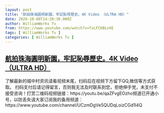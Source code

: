```yaml
---
layout: post
title: "航拍珠海圓明新園，牢記恥辱歷史。4K Video （ULTRA HD）"
date: 2020-10-08T14:20:30.000Z
author: WilliamWorks Tv
from: https://www.youtube.com/watch?v=fvLFCKBLnXE
tags: [ WilliamWorks Tv ]
categories: [ WilliamWorks Tv ]
---
```

<!--1602166830000-->
[航拍珠海圓明新園，牢記恥辱歷史。4K Video （ULTRA HD）](https://www.youtube.com/watch?v=fvLFCKBLnXE)
------

<div>
了解最新的城中村资讯请看视频末尾，扫码后在视频下方留下QQ,微信等方式获取。 扫码支付后请记得留言，否则我无法及时联系到您，拒绝伸手党，未支付不接受咨询！打赏二维码视频链接：https://youtu.be/qaZFvgEOzho频道已开通小号，以防丢失请大家订阅我的备用频道：https://www.youtube.com/channel/UCzmDgVe5QUDqLoizCGd1l4Q
</div>
